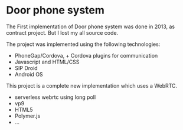 # Door phone system

The First implementation of Door phone system was done in 2013, as contract project. But I lost my all source code. 

The project was implemented using the following technologies:

* PhoneGap/Cordova, + Cordova plugins for communication
* Javascript and HTML/CSS
* SIP Droid
* Android OS

This project is a complete new implementation which uses a WebRTC.

* serverless webrtc using long poll 
* vp9
* HTML5
* Polymer.js
* ...
